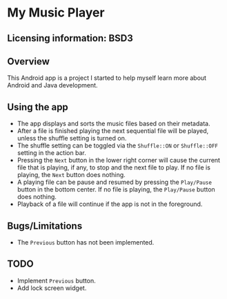 My Music Player
==========

Licensing information: BSD3
---

Overview
---------
This Android app is a project I started to help myself learn more about Android and Java development.

Using the app
---------
* The app displays and sorts the music files based on their metadata.
* After a file is finished playing the next sequential file will be played, unless the shuffle setting is turned on.
* The shuffle setting can be toggled via the ```Shuffle::ON``` or ```Shuffle::OFF``` setting in the action bar.
* Pressing the ```Next``` button in the lower right corner will cause the current file that is playing, if any, to stop and the next file to play. If no file is playing, the ```Next``` button does nothing.
* A playing file can be pause and resumed by pressing the ```Play/Pause``` button in the bottom center. If no file is playing, the ```Play/Pause``` button does nothing.
* Playback of a file will continue if the app is not in the foreground. 

Bugs/Limitations
---------
* The ```Previous``` button has not been implemented.

TODO
-------
* Implement ```Previous``` button.
* Add lock screen widget.
